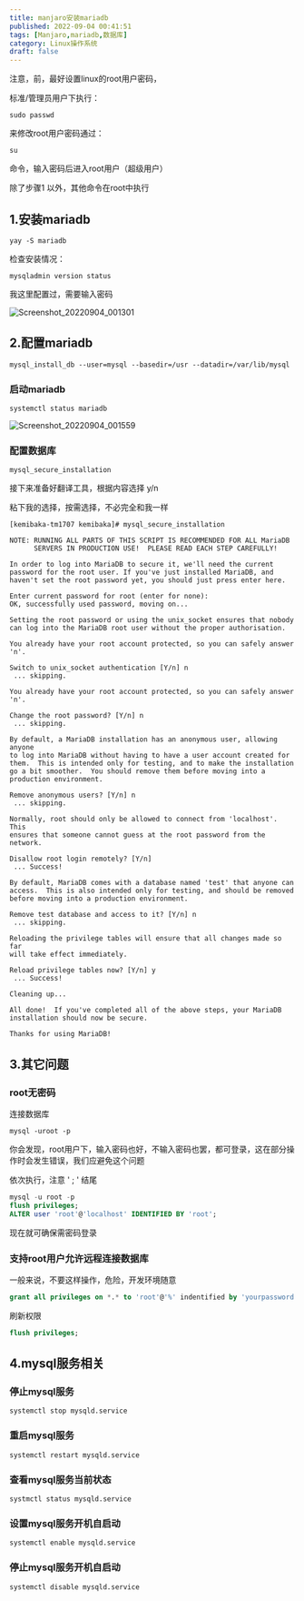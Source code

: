```yaml
---
title: manjaro安装mariadb
published: 2022-09-04 00:41:51
tags: [Manjaro,mariadb,数据库]
category: Linux操作系统
draft: false
---
```


注意，前，最好设置linux的root用户密码，

标准/管理员用户下执行：

```shell
sudo passwd
```

来修改root用户密码通过：

```shell
su
```

命令，输入密码后进入root用户（超级用户）

除了步骤1 以外，其他命令在root中执行

## 1.安装mariadb

```shell
yay -S mariadb
```

检查安装情况：

```shell
mysqladmin version status 
```

我这里配置过，需要输入密码

![Screenshot_20220904_001301](https://kozakemi.oss-cn-beijing.aliyuncs.com/Screenshot_20220904_001301.png)

## 2.配置mariadb

```shell
mysql_install_db --user=mysql --basedir=/usr --datadir=/var/lib/mysql
```

### 启动mariadb

```shell
systemctl status mariadb
```

![Screenshot_20220904_001559](https://kozakemi.oss-cn-beijing.aliyuncs.com/Screenshot_20220904_001559.png)

### 配置数据库

```shell
mysql_secure_installation
```

接下来准备好翻译工具，根据内容选择 y/n

粘下我的选择，按需选择，不必完全和我一样

```shell
[kemibaka-tm1707 kemibaka]# mysql_secure_installation

NOTE: RUNNING ALL PARTS OF THIS SCRIPT IS RECOMMENDED FOR ALL MariaDB
      SERVERS IN PRODUCTION USE!  PLEASE READ EACH STEP CAREFULLY!

In order to log into MariaDB to secure it, we'll need the current
password for the root user. If you've just installed MariaDB, and
haven't set the root password yet, you should just press enter here.

Enter current password for root (enter for none): 
OK, successfully used password, moving on...

Setting the root password or using the unix_socket ensures that nobody
can log into the MariaDB root user without the proper authorisation.

You already have your root account protected, so you can safely answer 'n'.

Switch to unix_socket authentication [Y/n] n
 ... skipping.

You already have your root account protected, so you can safely answer 'n'.

Change the root password? [Y/n] n
 ... skipping.

By default, a MariaDB installation has an anonymous user, allowing anyone
to log into MariaDB without having to have a user account created for
them.  This is intended only for testing, and to make the installation
go a bit smoother.  You should remove them before moving into a
production environment.

Remove anonymous users? [Y/n] n
 ... skipping.

Normally, root should only be allowed to connect from 'localhost'.  This
ensures that someone cannot guess at the root password from the network.

Disallow root login remotely? [Y/n] 
 ... Success!

By default, MariaDB comes with a database named 'test' that anyone can
access.  This is also intended only for testing, and should be removed
before moving into a production environment.

Remove test database and access to it? [Y/n] n
 ... skipping.

Reloading the privilege tables will ensure that all changes made so far
will take effect immediately.

Reload privilege tables now? [Y/n] y
 ... Success!

Cleaning up...

All done!  If you've completed all of the above steps, your MariaDB
installation should now be secure.

Thanks for using MariaDB!
```

## 3.其它问题

### root无密码

连接数据库

```shell
mysql -uroot -p
```

你会发现，root用户下，输入密码也好，不输入密码也罢，都可登录，这在部分操作时会发生错误，我们应避免这个问题

依次执行，注意 ' ; ' 结尾

```sql
mysql -u root -p
flush privileges;
ALTER user 'root'@'localhost' IDENTIFIED BY 'root';
```

现在就可确保需密码登录

### 支持root用户允许远程连接数据库

一般来说，不要这样操作，危险，开发环境随意

```sql
grant all privileges on *.* to 'root'@'%' indentified by 'yourpassword' with grant option;
```

刷新权限

```sql
flush privileges;
```

## 4.mysql服务相关

### 停止mysql服务

```shell
systemctl stop mysqld.service  
```

### 重启mysql服务

```shell
systemctl restart mysqld.service  
```

### 查看mysql服务当前状态

```shell
systmctl status mysqld.service
```

### 设置mysql服务开机自启动

```shell
systemctl enable mysqld.service  
```

### 停止mysql服务开机自启动

```shell
systemctl disable mysqld.service 
```